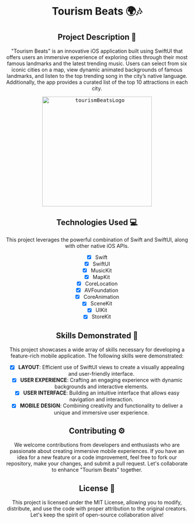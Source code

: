 <div align="center">

# Tourism Beats 🌍🎶

## Project Description 🎨

"Tourism Beats" is an innovative iOS application built using SwiftUI that offers users an immersive experience of exploring cities through their most famous landmarks and the latest trending music. Users can select from six iconic cities on a map, view dynamic animated backgrounds of famous landmarks, and listen to the top trending song in the city’s native language. Additionally, the app provides a curated list of the top 10 attractions in each city.

<kbd>
    <img src="https://github.com/arieltyson/Tourism-Beats/assets/114557791/4c0254ee-c2ef-41ac-9419-b01f0d5fc813" alt="tourismBeatsLogo" width="300">
</kbd>

## Technologies Used 💻

This project leverages the powerful combination of Swift and SwiftUI, along with other native iOS APIs.

- [x] Swift
- [x] SwiftUI
- [x] MusicKit
- [x] MapKit
- [x] CoreLocation
- [x] AVFoundation
- [x] CoreAnimation
- [x] SceneKit
- [x] UIKit
- [x] StoreKit

## Skills Demonstrated 🥋

This project showcases a wide array of skills necessary for developing a feature-rich mobile application. The following skills were demonstrated:

- [x] **LAYOUT**: Efficient use of SwiftUI views to create a visually appealing and user-friendly interface.
- [x] **USER EXPERIENCE**: Crafting an engaging experience with dynamic backgrounds and interactive elements.
- [x] **USER INTERFACE**: Building an intuitive interface that allows easy navigation and interaction.
- [x] **MOBILE DESIGN**: Combining creativity and functionality to deliver a unique and immersive user experience.

## Contributing ⚙️

We welcome contributions from developers and enthusiasts who are passionate about creating immersive mobile experiences. If you have an idea for a new feature or a code improvement, feel free to fork our repository, make your changes, and submit a pull request. Let's collaborate to enhance "Tourism Beats" together.

## License 🪪

This project is licensed under the MIT License, allowing you to modify, distribute, and use the code with proper attribution to the original creators. Let's keep the spirit of open-source collaboration alive!

</div>
